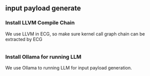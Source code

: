 
## input payload generate

### Install LLVM Compile Chain
We use LLVM in ECG, so make sure kernel call graph chain can be extracted by ECG
``` bash


```

### Install Ollama for running LLM 
We use Ollama to running LLM for input payload generation.
```bash


```